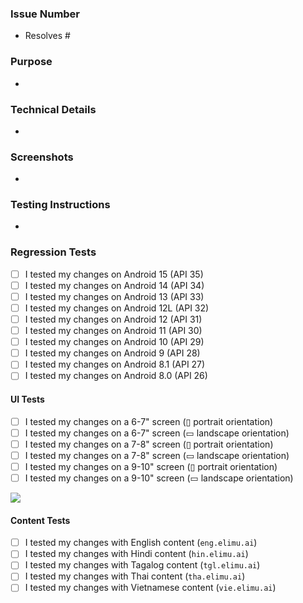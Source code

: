 ### Issue Number
<!-- Which issue does this PR address? E.g. "Resolves #123" -->
* Resolves #

### Purpose
<!-- What is the purpose of this PR? Why is it needed? -->
* 

### Technical Details
<!-- Are there any key aspects of the implementation to highlight? -->
* 

### Screenshots
<!-- If this PR affects the UI, please include before/after screenshots demonstrating the change(s). -->
*

### Testing Instructions
<!-- How can the reviewer verify the functionality or fix introduced by this PR? Please provide steps. -->
* 

### Regression Tests
<!-- Did you verify that your changes didn't break existing functionality? -->
- [ ] I tested my changes on Android 15 (API 35)
- [ ] I tested my changes on Android 14 (API 34)
- [ ] I tested my changes on Android 13 (API 33)
- [ ] I tested my changes on Android 12L (API 32)
- [ ] I tested my changes on Android 12 (API 31)
- [ ] I tested my changes on Android 11 (API 30)
- [ ] I tested my changes on Android 10 (API 29)
- [ ] I tested my changes on Android 9 (API 28)
- [ ] I tested my changes on Android 8.1 (API 27)
- [ ] I tested my changes on Android 8.0 (API 26)

#### UI Tests
<!-- Did you verify that your changes didn't break existing functionalities on other screen sizes? -->
- [ ] I tested my changes on a 6-7" screen (▯ portrait orientation)
- [ ] I tested my changes on a 6-7" screen (▭ landscape orientation)
- [ ] I tested my changes on a 7-8" screen (▯ portrait orientation)
- [ ] I tested my changes on a 7-8" screen (▭ landscape orientation)
- [ ] I tested my changes on a 9-10" screen (▯ portrait orientation)
- [ ] I tested my changes on a 9-10" screen (▭ landscape orientation)

![](https://github.com/user-attachments/assets/4715d998-db1c-4895-b5bd-4c07c1f34758)

#### Content Tests
<!-- Did you verify that your changes are compatible with different types of content? -->
- [ ] I tested my changes with English content (`eng.elimu.ai`)
- [ ] I tested my changes with Hindi content (`hin.elimu.ai`)
- [ ] I tested my changes with Tagalog content (`tgl.elimu.ai`)
- [ ] I tested my changes with Thai content (`tha.elimu.ai`)
- [ ] I tested my changes with Vietnamese content (`vie.elimu.ai`)
